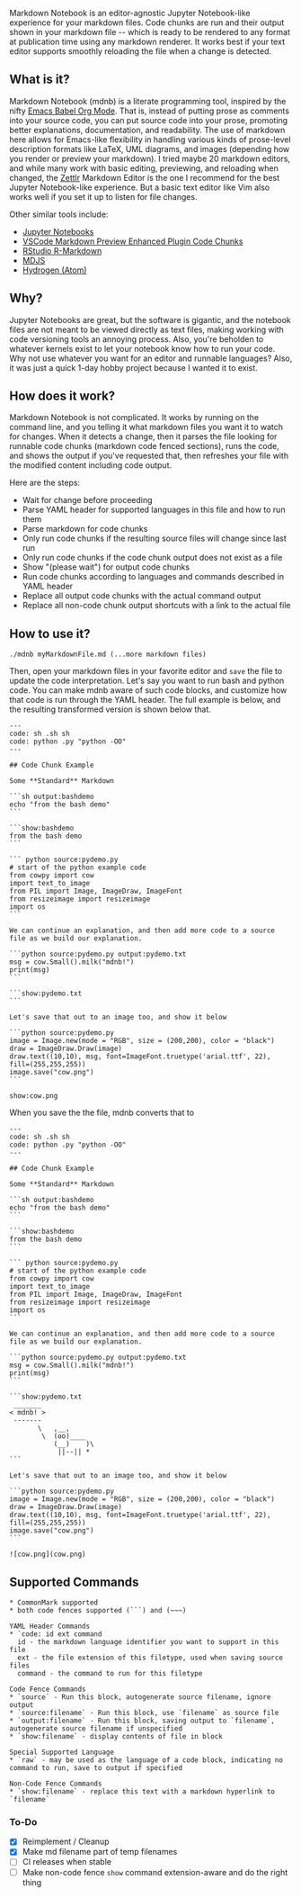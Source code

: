 Markdown Notebook is an editor-agnostic Jupyter Notebook-like experience for your markdown files. Code chunks are run and their output shown in your markdown file -- which is ready to be rendered to any format at publication time using any markdown renderer. It works best if your text editor supports smoothly reloading the file when a change is detected.

## What is it?

Markdown Notebook (mdnb) is a literate programming tool, inspired by the nifty [Emacs Babel Org Mode](https://orgmode.org/worg/org-contrib/babel/intro.html#org71e2aea). That is, instead of putting prose as comments into your source code, you can put source code into your prose, promoting better explanations, documentation, and readability. The use of markdown here allows for Emacs-like flexibility in handling various kinds of prose-level description formats like LaTeX, UML diagrams, and images (depending how you render or preview your markdown). I tried maybe 20 markdown editors, and while many work with basic editing, previewing, and reloading when changed, the [Zettlr](https://www.zettlr.com) Markdown Editor is the one I recommend for the best Jupyter Notebook-like experience. But a basic text editor like Vim also works well if you set it up to listen for file changes.

Other similar tools include:
* [Jupyter Notebooks](https://jupyter.org/)
* [VSCode Markdown Preview Enhanced Plugin Code Chunks](https://shd101wyy.github.io/markdown-preview-enhanced/#/code-chunk)
* [RStudio R-Markdown](https://rmarkdown.rstudio.com/lesson-3.html)
* [MDJS](https://medium.com/better-programming/introducing-mdjs-6bedba3d7c6f)
* [Hydrogen (Atom)](https://atom.io/packages/hydrogen)

## Why?

Jupyter Notebooks are great, but the software is gigantic, and the notebook files are not meant to be viewed directly as text files, making working with code versioning tools an annoying process. Also, you're beholden to whatever kernels exist to let your notebook know how to run your code. Why not use whatever you want for an editor and runnable languages? Also, it was just a quick 1-day hobby project because I wanted it to exist.

## How does it work?

Markdown Notebook is not complicated. It works by running on the command line, and you telling it what markdown files you want it to watch for changes. When it detects a change, then it parses the file looking for runnable code chunks (markdown code fenced sections), runs the code, and shows the output if you've requested that, then refreshes your file with the modified content including code output.

Here are the steps:
* Wait for change before proceeding
* Parse YAML header for supported languages in this file and how to run them
* Parse markdown for code chunks
* Only run code chunks if the resulting source files will change since last run
* Only run code chunks if the code chunk output does not exist as a file
* Show "(please wait") for output code chunks
* Run code chunks according to languages and commands described in YAML header
* Replace all output code chunks with the actual command output
* Replace all non-code chunk output shortcuts with a link to the actual file

## How to use it?

~~~
./mdnb myMarkdownFile.md (...more markdown files)
~~~

Then, open your markdown files in your favorite editor and `save` the file to update the code interpretation. Let's say you want to run bash and python code. You can make mdnb aware of such code blocks, and customize how that code is run through the YAML header. The full example is below, and the resulting transformed version is shown below that.

~~~
---
code: sh .sh sh
code: python .py "python -OO"
---

## Code Chunk Example

Some **Standard** Markdown

```sh output:bashdemo
echo "from the bash demo"
```

```show:bashdemo
from the bash demo
```

``` python source:pydemo.py
# start of the python example code
from cowpy import cow
import text_to_image
from PIL import Image, ImageDraw, ImageFont
from resizeimage import resizeimage
import os
```

We can continue an explanation, and then add more code to a source file as we build our explanation.

```python source:pydemo.py output:pydemo.txt
msg = cow.Small().milk("mdnb!")
print(msg)
```

```show:pydemo.txt
```

Let's save that out to an image too, and show it below

```python source:pydemo.py
image = Image.new(mode = "RGB", size = (200,200), color = "black")
draw = ImageDraw.Draw(image)
draw.text((10,10), msg, font=ImageFont.truetype('arial.ttf', 22), fill=(255,255,255))
image.save("cow.png") 
```

show:cow.png
~~~

When you save the the file, mdnb converts that to

~~~
---
code: sh .sh sh
code: python .py "python -OO"
---

## Code Chunk Example

Some **Standard** Markdown

```sh output:bashdemo
echo "from the bash demo"
```

```show:bashdemo
from the bash demo
```

``` python source:pydemo.py
# start of the python example code
from cowpy import cow
import text_to_image
from PIL import Image, ImageDraw, ImageFont
from resizeimage import resizeimage
import os
```

We can continue an explanation, and then add more code to a source file as we build our explanation.

```python source:pydemo.py output:pydemo.txt
msg = cow.Small().milk("mdnb!")
print(msg)
```

```show:pydemo.txt
 _______
< mdnb! >
 -------
       \   ,__,
        \  (oo)____
           (__)    )\
            ||--|| *
```

Let's save that out to an image too, and show it below

```python source:pydemo.py
image = Image.new(mode = "RGB", size = (200,200), color = "black")
draw = ImageDraw.Draw(image)
draw.text((10,10), msg, font=ImageFont.truetype('arial.ttf', 22), fill=(255,255,255))
image.save("cow.png") 
```

![cow.png](cow.png)
~~~

## Supported Commands

```
* CommonMark supported
* both code fences supported (```) and (~~~)

YAML Header Commands
* `code: id ext command
  id - the markdown language identifier you want to support in this file
  ext - the file extension of this filetype, used when saving source files
  command - the command to run for this filetype

Code Fence Commands
* `source` - Run this block, autogenerate source filename, ignore output
* `source:filename` - Run this block, use `filename` as source file
* `output:filename` - Run this block, saving output to `filename`, autogenerate source filename if unspecified
* `show:filename` - display contents of file in block

Special Supported Language
* `raw` - may be used as the language of a code block, indicating no command to run, save to output if specified

Non-Code Fence Commands
* `show:filename` - replace this text with a markdown hyperlink to `filename`
```

### To-Do
- [x] Reimplement / Cleanup
- [x] Make md filename part of temp filenames
- [ ] CI releases when stable
- [ ] Make non-code fence `show` command extension-aware and do the right thing

